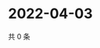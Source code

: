 # 2022-04-03

共 0 条

<!-- BEGIN WEIBO -->
<!-- 最后更新时间 Sun Apr 03 2022 23:00:53 GMT+0800 (China Standard Time) -->

<!-- END WEIBO -->
